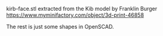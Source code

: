 

kirb-face.stl extracted from the Kib model by Franklin Burger
https://www.myminifactory.com/object/3d-print-46858

The rest is just some shapes in OpenSCAD.
